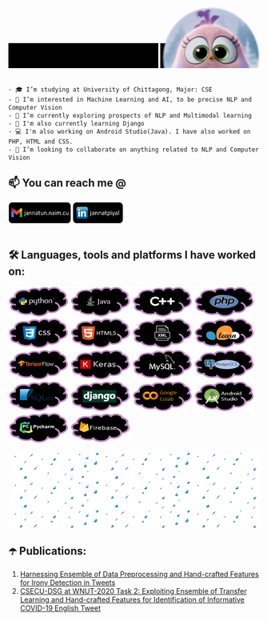 
<div align="left">
<img src="https://github.com/Piyaljannat/Piyaljannat/blob/main/hi.gif" height="50" width="300">
<img src="https://github.com/Piyaljannat/Piyaljannat/blob/main/pinkbird.gif" height="123" width="200">
</div>
<br/>



```
- 🎓 I’m studying at University of Chittagong, Major: CSE
- 👀 I’m interested in Machine Learning and AI, to be precise NLP and Computer Vision
- 🌱 I’m currently exploring prospects of NLP and Multimodal learning
- 🌻 I'm also currently learning Django
- 💻 I'm also working on Android Studio(Java). I have also worked on PHP, HTML and CSS.
- 💞️ I’m looking to collaborate on anything related to NLP and Computer Vision
```
## 📫 You can reach me @
<div>
<a href="mailto:jannatun.naim.cu@gmail.com" target="_blank"><img width="125" height="42" src="https://github.com/Piyaljannat/Piyaljannat/blob/main/gmail.png"></a>
<a href="https://www.linkedin.com/in/jannatpiyal/" target="_blank"><img width="100" height="42" src="https://github.com/Piyaljannat/Piyaljannat/blob/main/linkedin.png"></a>
</div>
</br>

## 🛠️ Languages, tools and platforms I have worked on:


<div>
  <img width="120" height="60" src="https://github.com/Piyaljannat/Piyaljannat/blob/main/python2.png">
  <img width="120" height="60" src="https://github.com/Piyaljannat/Piyaljannat/blob/main/java.png">
  <img width="120" height="60" src="https://github.com/Piyaljannat/Piyaljannat/blob/main/c++.png">
  <img width="120" height="60" src="https://github.com/Piyaljannat/Piyaljannat/blob/main/php.png">
  <img width="120" height="60" src="https://github.com/Piyaljannat/Piyaljannat/blob/main/css.png">
  <img width="120" height="60" src="https://github.com/Piyaljannat/Piyaljannat/blob/main/html.png">
  <img width="120" height="60" src="https://github.com/Piyaljannat/Piyaljannat/blob/main/xml.png">
  <img width="120" height="60" src="https://github.com/Piyaljannat/Piyaljannat/blob/main/scikitlearn.png">
  <img width="120" height="60" src="https://github.com/Piyaljannat/Piyaljannat/blob/main/tensorflow.png">
  <img width="120" height="60" src="https://github.com/Piyaljannat/Piyaljannat/blob/main/keras.png">
  <img width="120" height="60" src="https://github.com/Piyaljannat/Piyaljannat/blob/main/sql.png">
  <img width="120" height="60" src="https://github.com/Piyaljannat/Piyaljannat/blob/main/postgres.png">
  <img width="120" height="60" src="https://github.com/Piyaljannat/Piyaljannat/blob/main/sqlite.png">
  <img width="120" height="60" src="https://github.com/Piyaljannat/Piyaljannat/blob/main/django.png">
  <img width="120" height="60" src="https://github.com/Piyaljannat/Piyaljannat/blob/main/colab.png">
  <img width="120" height="60" src="https://github.com/Piyaljannat/Piyaljannat/blob/main/androidstudio.png">
  <img width="120" height="60" src="https://github.com/Piyaljannat/Piyaljannat/blob/main/pycharm.png">
  <img width="120" height="60" src="https://github.com/Piyaljannat/Piyaljannat/blob/main/firebase.png">
  
</div>
</br>
<div align="left">
  <img width="1000" height="150" src="https://github.com/Piyaljannat/Piyaljannat/blob/main/raindrop.gif">
</div>

## ☂️ Publications:

1. [Harnessing Ensemble of Data Preprocessing and Hand-crafted Features for Irony Detection in Tweets](https://ieeexplore.ieee.org/abstract/document/9392711)
2. [CSECU-DSG at WNUT-2020 Task 2: Exploiting Ensemble of Transfer Learning and Hand-crafted Features for Identification of Informative COVID-19 English Tweet](https://www.aclweb.org/anthology/2020.wnut-1.55/)

<!---
Piyaljannat/Piyaljannat is a ✨ special ✨ repository because its `README.md` (this file) appears on your GitHub profile.
You can click the Preview link to take a look at your changes.
--->
